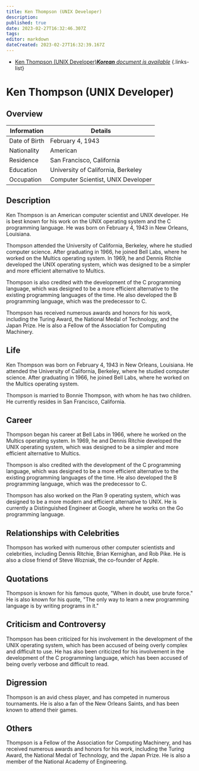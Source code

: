 ```yaml
---
title: Ken Thompson (UNIX Developer)
description: 
published: true
date: 2023-02-27T16:32:46.307Z
tags: 
editor: markdown
dateCreated: 2023-02-27T16:32:39.167Z
---
```


- [Ken Thompson (UNIX Developer)***Korean** document is available*](/ko/Knowledge-base/Dictionary/Person/ken-thompson-unix-developer)
{.links-list}


# Ken Thompson (UNIX Developer)

## Overview

| Information | Details |
| ---------- | ------- |
| Date of Birth | February 4, 1943 |
| Nationality | American |
| Residence | San Francisco, California |
| Education | University of California, Berkeley |
| Occupation | Computer Scientist, UNIX Developer |

## Description

Ken Thompson is an American computer scientist and UNIX developer. He is best known for his work on the UNIX operating system and the C programming language. He was born on February 4, 1943 in New Orleans, Louisiana.

Thompson attended the University of California, Berkeley, where he studied computer science. After graduating in 1966, he joined Bell Labs, where he worked on the Multics operating system. In 1969, he and Dennis Ritchie developed the UNIX operating system, which was designed to be a simpler and more efficient alternative to Multics.

Thompson is also credited with the development of the C programming language, which was designed to be a more efficient alternative to the existing programming languages of the time. He also developed the B programming language, which was the predecessor to C.

Thompson has received numerous awards and honors for his work, including the Turing Award, the National Medal of Technology, and the Japan Prize. He is also a Fellow of the Association for Computing Machinery.

## Life

Ken Thompson was born on February 4, 1943 in New Orleans, Louisiana. He attended the University of California, Berkeley, where he studied computer science. After graduating in 1966, he joined Bell Labs, where he worked on the Multics operating system.

Thompson is married to Bonnie Thompson, with whom he has two children. He currently resides in San Francisco, California.

## Career

Thompson began his career at Bell Labs in 1966, where he worked on the Multics operating system. In 1969, he and Dennis Ritchie developed the UNIX operating system, which was designed to be a simpler and more efficient alternative to Multics.

Thompson is also credited with the development of the C programming language, which was designed to be a more efficient alternative to the existing programming languages of the time. He also developed the B programming language, which was the predecessor to C.

Thompson has also worked on the Plan 9 operating system, which was designed to be a more modern and efficient alternative to UNIX. He is currently a Distinguished Engineer at Google, where he works on the Go programming language.

## Relationships with Celebrities

Thompson has worked with numerous other computer scientists and celebrities, including Dennis Ritchie, Brian Kernighan, and Rob Pike. He is also a close friend of Steve Wozniak, the co-founder of Apple.

## Quotations

Thompson is known for his famous quote, "When in doubt, use brute force." He is also known for his quote, "The only way to learn a new programming language is by writing programs in it."

## Criticism and Controversy

Thompson has been criticized for his involvement in the development of the UNIX operating system, which has been accused of being overly complex and difficult to use. He has also been criticized for his involvement in the development of the C programming language, which has been accused of being overly verbose and difficult to read.

## Digression

Thompson is an avid chess player, and has competed in numerous tournaments. He is also a fan of the New Orleans Saints, and has been known to attend their games.

## Others

Thompson is a Fellow of the Association for Computing Machinery, and has received numerous awards and honors for his work, including the Turing Award, the National Medal of Technology, and the Japan Prize. He is also a member of the National Academy of Engineering.
